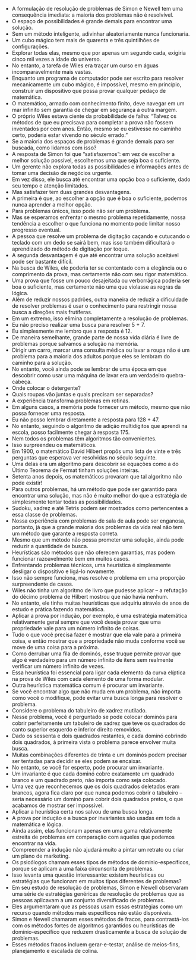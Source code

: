 - A formulação de resolução de problemas de Simon e Newell tem uma consequência imediata: a maioria dos problemas não é resolvível.
- O espaço de possibilidades é grande demais para encontrar uma solução.
- Sem um método inteligente, adivinhar aleatoriamente nunca funcionaria.
- Um cubo mágico tem mais de quarenta e três quintilhões de configurações.
- Explorar todas elas, mesmo que por apenas um segundo cada, exigiria cinco mil vezes a idade do universo.
- No entanto, a tarefa de Wiles era traçar um curso em águas incomparavelmente mais vastas.
- Enquanto um programa de computador pode ser escrito para resolver mecanicamente um cubo mágico, é impossível, mesmo em princípio, construir um dispositivo que possa provar qualquer pedaço de matemática.
- O matemático, armado com conhecimento finito, deve navegar em um mar infinito sem garantia de chegar em segurança à outra margem.
- O próprio Wiles estava ciente da probabilidade de falha: “Talvez os métodos de que eu precisava para completar a prova não fossem inventados por cem anos. Então, mesmo se eu estivesse no caminho certo, poderia estar vivendo no século errado.”
- Se a maioria dos espaços de problemas é grande demais para ser buscada, como lidamos com isso?
- A resposta de Simon foi que “satisfazemos”: em vez de escolher a melhor solução possível, escolhemos uma que seja boa o suficiente.
- Um gerente não explora todas as possibilidades e informações antes de tomar uma decisão de negócios urgente.
- Em vez disso, ele busca até encontrar uma opção boa o suficiente, dado seu tempo e atenção limitados.
- Mas satisfazer tem duas grandes desvantagens.
- A primeira é que, ao escolher a opção que é boa o suficiente, podemos nunca aprender a melhor opção.
- Para problemas únicos, isso pode não ser um problema.
- Mas se esperamos enfrentar o mesmo problema repetidamente, nossa tendência a escolher o que funciona no momento pode limitar nosso progresso eventual.
- A pessoa que resolve um problema de digitação caçando e cutucando o teclado com um dedo se sairá bem, mas isso também dificultará o aprendizado do método de digitação por toque.
- A segunda desvantagem é que até encontrar uma solução aceitável pode ser bastante difícil.
- Na busca de Wiles, ele poderia ter se contentado com a elegância ou o comprimento da prova, mas certamente não com seu rigor matemático.
- Uma prova que fosse um pouco desajeitada ou verborrágica poderia ser boa o suficiente, mas certamente não uma que violasse as regras da lógica.
- Além de reduzir nossos padrões, outra maneira de reduzir a dificuldade de resolver problemas é usar o conhecimento para restringir nossa busca a direções mais frutíferas.
- Em um extremo, isso elimina completamente a resolução de problemas.
- Eu não preciso realizar uma busca para resolver 5 + 7.
- Eu simplesmente me lembro que a resposta é 12.
- De maneira semelhante, grande parte de nossa vida diária é livre de problemas porque salvamos a solução na memória.
- Dirigir um carro, marcar uma consulta médica ou lavar a roupa não é um problema para a maioria dos adultos porque eles se lembram do caminho para a solução.
- No entanto, você ainda pode se lembrar de uma época em que descobrir como usar uma máquina de lavar era um verdadeiro quebra-cabeça.
- Onde colocar o detergente?
- Quais roupas vão juntas e quais precisam ser separadas?
- A experiência transforma problemas em rotinas.
- Em alguns casos, a memória pode fornecer um método, mesmo que não possa fornecer uma resposta.
- Eu não posso lembrar diretamente a resposta para 128 + 47.
- No entanto, seguindo o algoritmo de adição multidígitos que aprendi na escola, posso facilmente chegar à resposta 175.
- Nem todos os problemas têm algoritmos tão convenientes.
- Isso surpreendeu os matemáticos.
- Em 1900, o matemático David Hilbert propôs uma lista de vinte e três perguntas que esperava ver resolvidas no século seguinte.
- Uma delas era um algoritmo para descobrir se equações como a do Último Teorema de Fermat tinham soluções inteiras.
- Setenta anos depois, os matemáticos provaram que tal algoritmo não pode existir!
- Para outros problemas, há um método que pode ser garantido para encontrar uma solução, mas não é muito melhor do que a estratégia de simplesmente tentar todas as possibilidades.
- Sudoku, xadrez e até Tetris podem ser mostrados como pertencentes a essa classe de problemas.
- Nossa experiência com problemas de sala de aula pode ser enganosa, portanto, já que a grande maioria dos problemas da vida real não tem um método que garante a resposta correta.
- Mesmo que um método não possa prometer uma solução, ainda pode reduzir a quantidade de busca.
- Heurísticas são métodos que não oferecem garantias, mas podem funcionar razoavelmente bem em muitos casos.
- Enfrentando problemas técnicos, uma heurística é simplesmente desligar o dispositivo e ligá-lo novamente.
- Isso não sempre funciona, mas resolve o problema em uma proporção surpreendente de casos.
- Wiles não tinha um algoritmo de livro que pudesse aplicar – a refutação do décimo problema de Hilbert mostrou que não havia nenhum.
- No entanto, ele tinha muitas heurísticas que adquiriu através de anos de estudo e prática fazendo matemática.
- Aplicar a prova por indução, por exemplo, é uma estratégia matemática relativamente geral sempre que você deseja provar que uma propriedade vale para um número infinito de coisas.
- Tudo o que você precisa fazer é mostrar que ela vale para a primeira coisa, e então mostrar que a propriedade não muda conforme você se move de uma coisa para a próxima.
- Como derrubar uma fila de dominós, esse truque permite provar que algo é verdadeiro para um número infinito de itens sem realmente verificar um número infinito de vezes.
- Essa heurística foi essencial para ligar cada elemento da curva elíptica na prova de Wiles com cada elemento de uma forma modular.
- Outra heurística matemática comum é procurar um invariante.
- Se você encontrar algo que não muda em um problema, não importa como você o modifique, pode evitar uma busca longa para resolver o problema.
- Considere o problema do tabuleiro de xadrez mutilado.
- Nesse problema, você é perguntado se pode colocar dominós para cobrir perfeitamente um tabuleiro de xadrez que teve os quadrados do canto superior esquerdo e inferior direito removidos.
- Dado os sessenta e dois quadrados restantes, e cada dominó cobrindo dois quadrados, à primeira vista o problema parece envolver muita busca.
- Muitas combinações diferentes de trinta e um dominós podem precisar ser tentadas para decidir se eles podem se encaixar.
- No entanto, se você for esperto, pode procurar um invariante.
- Um invariante é que cada dominó cobre exatamente um quadrado branco e um quadrado preto, não importa como seja colocado.
- Uma vez que reconhecemos que os dois quadrados deletados eram brancos, agora fica claro por que nunca podemos cobrir o tabuleiro – seria necessário um dominó para cobrir dois quadrados pretos, o que acabamos de mostrar ser impossível.
- Aplicar a heurística certa nos salvou de uma busca longa.
- A prova por indução e a busca por invariantes são usadas em toda a matemática e lógica.
- Ainda assim, elas funcionam apenas em uma gama relativamente estreita de problemas em comparação com aqueles que podemos encontrar na vida.
- Compreender a indução não ajudará muito a pintar um retrato ou criar um plano de marketing.
- Os psicólogos chamam esses tipos de métodos de domínio-específicos, porque se aplicam a uma faixa circunscrita de problemas.
- Isso levanta uma questão interessante: existem heurísticas ou estratégias que funcionam em muitos tipos diferentes de problemas?
- Em seu estudo de resolução de problemas, Simon e Newell observaram uma série de estratégias genéricas de resolução de problemas que as pessoas aplicavam a um conjunto diversificado de problemas.
- Eles argumentaram que as pessoas usam essas estratégias como um recurso quando métodos mais específicos não estão disponíveis.
- Simon e Newell chamaram esses métodos de fracos, para contrastá-los com os métodos fortes de algoritmos garantidos ou heurísticas de domínio-específico que reduzem drasticamente a busca de solução de problemas.
- Esses métodos fracos incluem gerar-e-testar, análise de meios-fins, planejamento e escalada de colina.